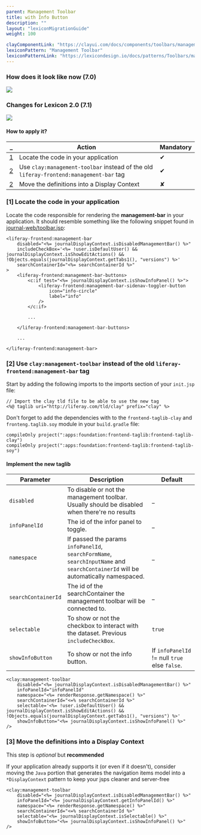 ```yaml
---
parent: Management Toolbar
title: with Info Button
description: ""
layout: "lexiconMigrationGuide"
weight: 100

clayComponentLink: "https://clayui.com/docs/components/toolbars/management-toolbar.html"
lexiconPattern: "Management Toolbar"
lexiconPatternLink: "https://lexicondesign.io/docs/patterns/Toolbars/management_bar.html"
---
```


<article id="before-after">

### How does it look like now (7.0)

<img class="img img-thumbnail" src="/images/lexiconMigration/management_toolbar_info_button_old.png">

### Changes for Lexicon 2.0 (7.1)

<img class="img img-thumbnail" src="/images/lexiconMigration/management_toolbar_info_button_new.png">

</article>

<article id="management-toolbar-with-creation-menu">

#### How to apply it?

_ | Action | Mandatory
--- | --- | ---
[1](#step-2-1) | Locate the code in your application | ✔
[2](#step-2-2) | Use `clay:management-toolbar` instead of the old `liferay-frontend:management-bar` tag | ✔
[2](#step-3) | Move the definitions into a Display Context | ✘

### [1] Locate the code in your application <a id="step-1-1"></a>

Locate the code responsible for rendering the **management-bar** in your application. It should resemble something like the following snippet found in [journal-web/toolbar.jsp](https://github.com/liferay/liferay-portal/blob/fe9dfcc0275660a0fe9aafb50ae6b169236f67cf/modules/apps/web-experience/journal/journal-web/src/main/resources/META-INF/resources/toolbar.jsp):

```text/html
<liferay-frontend:management-bar
	disabled="<%= journalDisplayContext.isDisabledManagementBar() %>"
	includeCheckBox='<%= !user.isDefaultUser() && journalDisplayContext.isShowEditActions() && !Objects.equals(journalDisplayContext.getTabs1(), "versions") %>'
	searchContainerId="<%= searchContainerId %>"
>
	<liferay-frontend:management-bar-buttons>
		<c:if test="<%= journalDisplayContext.isShowInfoPanel() %>">
			<liferay-frontend:management-bar-sidenav-toggler-button
				icon="info-circle"
				label="info"
			/>
		</c:if>

		...

	</liferay-frontend:management-bar-buttons>

	...

</liferay-frontend:management-bar>
```

### [2] Use `clay:management-toolbar` instead of the old `liferay-frontend:management-bar` tag <a id="step-1-2"></a>

Start by adding the following imports to the imports section of your `init.jsp` file:

```text/html
// Import the clay tld file to be able to use the new tag
<%@ taglib uri="http://liferay.com/tld/clay" prefix="clay" %>
```

Don't forget to add the dependencies with to the `frontend-taglib-clay` and `fronteng.taglib.soy` module in your `build.gradle` file:

```text/html
compileOnly project(":apps:foundation:frontend-taglib:frontend-taglib-clay")
compileOnly project(":apps:foundation:frontend-taglib:frontend-taglib-soy")
```

#### Implement the new taglib

Parameter | Description | Default
--- | --- | ---
`disabled` | To disable or not the management toolbar. Usually should be disabled when there're no results | _
`infoPanelId` | The id of the infor panel to toggle. | _
`namespace` | If passed the params `infoPanelId`, `searchFormName`, `searchInputName` and `searchContainerId` will be automatically namespaced. | _
`searchContainerId` | The id of the searchContainer the management toolbar will be connected to. | _
`selectable` | To show or not the checkbox to interact with the dataset. Previous `includeCheckBox`. | `true`
`showInfoButton` | To show or not the info button. | If `infoPanelId` != null `true` else `false`.

```text/html
<clay:management-toolbar
	disabled="<%= journalDisplayContext.isDisabledManagementBar() %>"
	infoPanelId="infoPanelId"
	namespace="<%= renderResponse.getNamespace() %>"
	searchContainerId="<=% searchContainerId %>"
	selectable='<%= !user.isDefaultUser() && journalDisplayContext.isShowEditActions() && !Objects.equals(journalDisplayContext.getTabs1(), "versions") %>'
	showInfoButton="<%= journalDisplayContext.isShowInfoPanel() %>"
/>
```

### [3] Move the definitions into a Display Context <a id="step-3"></a>

<div class="alert alert-info">This step is <em>optional</em> but <strong>recommended</strong></div>

If your application already supports it (or even if it doesn't), consider moving the `Java` portion that generates the navigation items model into a `*DisplayContext` pattern to keep your jsps cleaner and server-free

```text/html
<clay:management-toolbar
	disabled="<%= journalDisplayContext.isDisabledManagementBar() %>"
	infoPanelId="<%= journalDisplayContext.getInfoPanelId() %>"
	namespace="<%= renderResponse.getNamespace() %>"
	searchContainerId="<=% searchContainerId %>"
	selectable="<%= journalDisplayContext.isSelectable() %>"
	showInfoButton="<%= journalDisplayContext.isShowInfoPanel() %>"
/>
```
</article>
